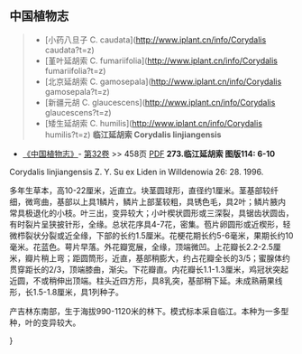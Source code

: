 

## 中国植物志

> * [小药八旦子  C.  caudata](http://www.iplant.cn/info/Corydalis caudata?t=z)
> * [堇叶延胡索  C.  fumariifolia](http://www.iplant.cn/info/Corydalis fumariifolia?t=z)
> * [北京延胡索  C.  gamosepala](http://www.iplant.cn/info/Corydalis gamosepala?t=z)
> * [新疆元胡  C.  glaucescens](http://www.iplant.cn/info/Corydalis glaucescens?t=z)
> * [矮生延胡索  C.  humilis](http://www.iplant.cn/info/Corydalis humilis?t=z)
**临江延胡索 Corydalis linjiangensis**

* [《中国植物志》](http://www.iplant.cn/frps)- [第32卷](http://www.iplant.cn/frps/vol/32) >> 458页 [PDF](http://www.iplant.cn/frps/pdf/32/458.pdf)
**273.临江延胡索 图版114: 6-10**

Corydalis linjiangensis Z. Y. Su ex Liden in Willdenowia 26: 28. 1996.

多年生草本，高10-22厘米，近直立。块茎圆球形，直径约1厘米。茎基部较纤细，微弯曲，基部以上具1鳞片，鳞片上部茎较粗，具锈色毛，具2叶；鳞片腋内常具极退化的小枝。叶三出，变异较大；小叶楔状圆形或三深裂，具锯齿状圆齿，有时裂片呈狭披针形，全缘。总状花序具4-7花，密集。苞片卵圆形或近楔形，轻微栉裂状分裂或近全缘，下部的长约1.5厘米。花梗花期长约5-6毫米，果期长约10毫米。花蓝色。萼片早落。外花瓣宽展，全缘，顶端微凹。上花瓣长2.2-2.5厘米，瓣片稍上弯；距圆筒形，近直，基部稍膨大，约占花瓣全长的3/5；蜜腺体约贯穿距长的2/3，顶端膝曲，渐尖。下花瓣直。内花瓣长1.1-1.3厘米，鸡冠状突起近圆，不或稍伸出顶端。柱头近四方形，具8乳突，基部稍下延。未成熟蒴果线形，长1.5-1.8厘米，具1列种子。

产吉林东南部，生于海拔990-1120米的林下。模式标本采自临江。本种为一多型种，叶的变异较大。

}